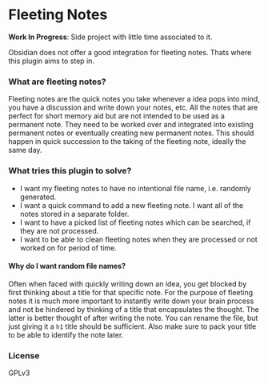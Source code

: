 # Fleeting Notes

**Work In Progress**: Side project with little time associated to it.

Obsidian does not offer a good integration for fleeting notes. Thats where this
plugin aims to step in.

### What are fleeting notes?

Fleeting notes are the quick notes you take whenever a idea pops into mind, you
have a discussion and write down your notes, etc. All the notes that are perfect
for short memory aid but are not intended to be used as a permanent note. They
need to be worked over and integrated into existing permanent notes or
eventually creating new permanent notes. This should happen in quick succession
to the taking of the fleeting note, ideally the same day.

### What tries this plugin to solve?

- I want my fleeting notes to have no intentional file name, i.e. randomly
  generated.
- I want a quick command to add a new fleeting note. I want all of the notes
  stored in a separate folder.
- I want to have a picked list of fleeting notes which can be searched, if
  they are not processed.
- I want to be able to clean fleeting notes when they are processed or not
  worked on for period of time.

#### Why do I want random file names?

Often when faced with quickly writing down an idea, you get blocked by first
thinking about a title for that specific note. For the purpose of fleeting notes
it is much more important to instantly write down your brain process and not be
hindered by thinking of a title that encapsulates the thought. The latter is
better thought of after writing the note. You can rename the file, but just
giving it a `h1` title should be sufficient. Also make sure to pack your title
to be able to identify the note later.

### License

GPLv3

